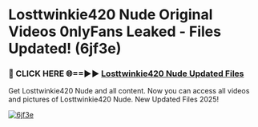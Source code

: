 # Losttwinkie420 Nude Original Videos 0nlyFans Leaked - Files Updated! (6jf3e)

<h3>🔴 CLICK HERE 🌐==►► <a href="https://tinyurl.com/y5r63du9" rel="nofollow">Losttwinkie420 Nude Updated Files</a></h3>

Get Losttwinkie420 Nude and all content. Now you can access all videos and pictures of Losttwinkie420 Nude. New Updated Files 2025!

[![6jf3e](https://i.imgur.com/UVo9nyh.gif)](https://tinyurl.com/y5r63du9)